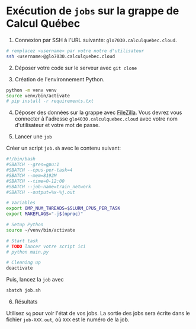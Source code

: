 # Exécution de `jobs` sur la grappe de Calcul Québec

1. Connexion par SSH à l'URL suivante: `glo7030.calculquebec.cloud`.

```bash
# remplacez <username> par votre notre d'utilisateur
ssh <username>@glo7030.calculquebec.cloud
```

2. Déposer votre code sur le serveur avec `git clone`

3. Création de l'environnement Python.

```bash
python -m venv venv
source venv/bin/activate
# pip install -r requirements.txt
```

4. Déposer des données sur la grappe avec [FileZilla](https://filezilla-project.org/). Vous devrez vous connecter à l'adresse `glo4030.calculquebec.cloud` avec votre nom d'utilisateur et votre mot de passe.

5. Lancer une `job`

Créer un script `job.sh` avec le contenu suivant:

```bash
#!/bin/bash
#SBATCH --gres=gpu:1
#SBATCH --cpus-per-task=4
#SBATCH --mem=8192M
#SBATCH --time=0-12:00
#SBATCH --job-name=train_network
#SBATCH --output=%x-%j.out

# Variables
export OMP_NUM_THREADS=$SLURM_CPUS_PER_TASK
export MAKEFLAGS="-j$(nproc)"

# Setup Python
source ~/venv/bin/activate

# Start task
# TODO lancer votre script ici
# python main.py

# Cleaning up
deactivate
```

Puis, lancez la `job` avec

```bash
sbatch job.sh
```

6. Résultats

Utilisez `sq` pour voir l'état de vos jobs. La sortie des jobs sera écrite dans le fichier `job-XXX.out`, où `XXX` est le numéro de la job.
